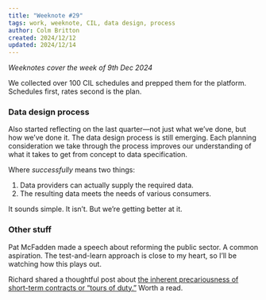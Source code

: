 ```yaml
---
title: "Weeknote #29"
tags: work, weeknote, CIL, data design, process
author: Colm Britton
created: 2024/12/12
updated: 2024/12/14
---
```


_Weeknotes cover the week of 9th Dec 2024_

We collected over 100 CIL schedules and prepped them for the platform. Schedules first, rates second is the plan.

### Data design process

Also started reflecting on the last quarter—not just what we’ve done, but how we’ve done it. The data design process is still emerging. Each planning consideration we take through the process improves our understanding of what it takes to get from concept to data specification.

Where _successfully_ means two things:

1. Data providers can actually supply the required data.
2. The resulting data meets the needs of various consumers.

It sounds simple. It isn’t. But we’re getting better at it.

### Other stuff

Pat McFadden made a speech about reforming the public sector. A common aspiration. The test-and-learn approach is close to my heart, so I’ll be watching how this plays out.

Richard shared a thoughtful post about [the inherent precariousness of short-term contracts or “tours of duty.”](https://richardpope.org/blog/2024/03/28/precarious/) Worth a read.

